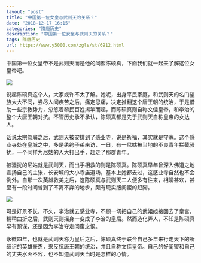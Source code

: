 ```yaml
---
layout: "post"
title: "中国第一位女皇与武则天的关系？"
date: "2018-12-17 16:15"
categories: "隋唐历史"
description: "中国第一位女皇与武则天的关系？"
tags: 隋唐历史
url: https://www.y5000.com/zgls/st/6912.html
---
```






中国第一位女皇帝不是武则天而是他的闺蜜陈硕真，下面我们就一起来了解这位女皇帝吧。

![](https://img.y5000.com/uploads/allimg/161209/1433461361-0.jpg)

说起陈硕真这个人，大家或许不太了解。她呢，出身平民家庭，和武则天的名门望族大大不同，尝尽人间疾苦之后，痛定思痛，决定推翻这个唐王朝的统治，于是借助一些宗教势力，忽悠着黎民百姓揭竿而起，而陈硕真则自称文佳皇帝，和李治的整个大唐王朝对抗。不管历史承不承认，陈硕真都是先于武则天自称皇帝的女达人。

话说太宗驾崩之后，武则天被安排到了感业寺，说是祈福，其实就是守寡。这个感业寺处在皇城之中，多是纨绔子弟来访，一日，有一尼姑被当地的不良青年拦截骚扰，一个同样为尼姑的人大打出手，赶走了那群青年。

被骚扰的尼姑就是武则天，而出手相救的则是陈硕真。陈硕真早年曾深入佛道之地宣扬自己的主张，长安城的大小寺庙道场，基本上她都去过，这感业寺自然也不会例外。自那一次英雄救美之后，这陈硕真与武则天二人便多有往来，相聊甚欢，甚至有一段时间曾到了不离不弃的地步，颇有现实版闺蜜的赶脚。

![](https://img.y5000.com/uploads/allimg/161209/14334A1G-1.jpg)

可是好景不长，不久，李治就去感业寺，不顾一切把自己的武姐姐接回去了皇宫，稍稍曲折之后，武则天则摇身一变成了李治的皇后。然而造化弄人，不知是陈硕真早有预谋，还是因为李治夺走闺蜜之恨。

永徽四年，也就是武则天称为皇后之后，陈硕真终于联合自己多年来行走天下的所结识的英雄豪杰，来反抗唐王朝的统治，并且自称文佳皇帝。自己的好闺蜜和自己的丈夫水火不容，也不知道武则天当时是怎样的心情。
